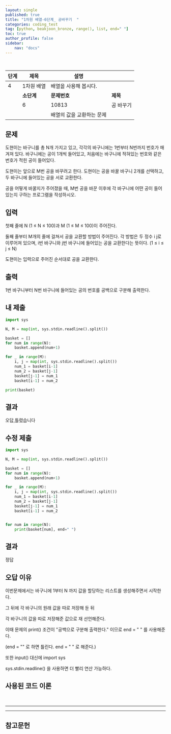 ```yaml
---
layout: single
published: true
title: "1차원 배열-6단계_ 공바꾸기  "
categories: coding_test
tag: [python, beakjoon_bronze, range(), list, end=" "]
toc: true
author_profile: false
sidebar:
    nav: "docs"
---
```


<br>

| 단계  | 제목      | 설명             |        |
| --- | ------- | -------------- | ------ |
| 4   | 1차원 배열  | 배열을 사용해 봅시다.   |        |
|     | **소단계** | **문제번호**       | **제목** |
|     | 6       | 10813          | 공 바꾸기  |
|     |         | 배열의 값을 교환하는 문제 |        |

## 문제

도현이는 바구니를 총 N개 가지고 있고, 각각의 바구니에는 1번부터 N번까지 번호가 매겨져 있다. 바구니에는 공이 1개씩 들어있고, 처음에는 바구니에 적혀있는 번호와 같은 번호가 적힌 공이 들어있다.

도현이는 앞으로 M번 공을 바꾸려고 한다. 도현이는 공을 바꿀 바구니 2개를 선택하고, 두 바구니에 들어있는 공을 서로 교환한다.

공을 어떻게 바꿀지가 주어졌을 때, M번 공을 바꾼 이후에 각 바구니에 어떤 공이 들어있는지 구하는 프로그램을 작성하시오.

## 입력

첫째 줄에 N (1 ≤ N ≤ 100)과 M (1 ≤ M ≤ 100)이 주어진다.

둘째 줄부터 M개의 줄에 걸쳐서 공을 교환할 방법이 주어진다. 각 방법은 두 정수 i j로 이루어져 있으며, i번 바구니와 j번 바구니에 들어있는 공을 교환한다는 뜻이다. (1 ≤ i ≤ j ≤ N)

도현이는 입력으로 주어진 순서대로 공을 교환한다.

## 출력

1번 바구니부터 N번 바구니에 들어있는 공의 번호를 공백으로 구분해 출력한다.

## 내 제출

```python
import sys

N, M = map(int, sys.stdin.readline().split())

basket = []
for num in range(N):
    basket.append(num+1)

for _ in range(M):
    i, j = map(int, sys.stdin.readline().split())
    num_1 = basket[i-1]
    num_2 = basket[j-1]
    basket[j-1] = num_1
    basket[i-1] = num_2

print(basket)
```

## 결과

오답,틀렸습니다

## 수정 제출

```python
import sys

N, M = map(int, sys.stdin.readline().split())

basket = []
for num in range(N):
    basket.append(num+1)

for _ in range(M):
    i, j = map(int, sys.stdin.readline().split())
    num_1 = basket[i-1]
    num_2 = basket[j-1]
    basket[j-1] = num_1
    basket[i-1] = num_2


for num in range(N):
    print(basket[num], end=" ")
```

## 결과

정답

## 오답 이유

이번문제에서는 바구니에 1부터 N 까지 값을 할당하는 리스트를 생성해주면서 시작한다.

그 뒤에 각 바구니의 원래 값을 따로 저장해 둔 뒤

각 바구니의 값을 따로 저장해준 값으로 재 선언해준다.

이때 문제의 print() 조건이 "공백으로 구분해 출력한다." 이므로 end = " "  를 사용해준다.

(end = "" 로 하면 틀린다. end = " " 로 해준다.)

또한 input() 대신에 
import sys

sys.stdin.readline() 을 사용하면 더 빨리 연산 가능하다.

## 사용된 코드 이론

<br>

---

---

## 참고문헌
